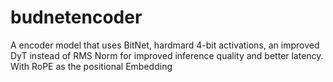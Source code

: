 # budnetencoder
A encoder model that uses BitNet, hardmard 4-bit activations, an improved DyT instead of RMS Norm for improved inference quality and better latency. With RoPE as the positional Embedding
